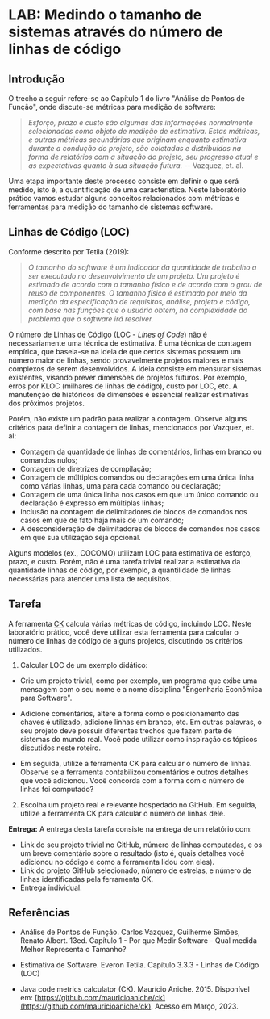 # LAB: Medindo o tamanho de sistemas através do número de linhas de código


## Introdução

O trecho a seguir refere-se ao Capítulo 1 do livro "Análise de Pontos de Função", onde discute-se métricas para medição de software:

> _Esforço, prazo e custo são algumas das informações normalmente selecionadas como objeto de medição de estimativa. Estas métricas, e outras métricas secundárias que originam enquanto estimativa durante a condução do projeto, são coletadas e distribuídas na forma de relatórios com a situação do projeto, seu progresso atual e as expectativas quanto à sua situação futura._ -- Vazquez, et. al.

Uma etapa importante deste processo consiste em definir o que será medido, isto é, a quantificação de uma característica. Neste laboratório prático vamos estudar alguns conceitos relacionados com métricas e ferramentas para medição do tamanho de sistemas software.

## Linhas de Código (LOC)

Conforme descrito por Tetila (2019):

> _O tamanho do software é um indicador da quantidade de trabalho a ser executado no desenvolvimento de um projeto. Um projeto é estimado de acordo com o tamanho físico e de acordo com o grau de reuso de componentes. O tamanho físico é estimado por meio da medição da especificação de requisitos, análise, projeto e código, com base nas funções que o usuário obtém, na complexidade do problema que o software irá resolver._ 

O número de Linhas de Código (LOC - _Lines of Code_) não é necessariamente uma técnica de estimativa. É uma técnica de contagem empírica, que baseia-se na ideia de que certos sistemas possuem um número maior de linhas, sendo provavelmente projetos maiores e mais complexos de serem desenvolvidos. A ideia consiste em mensurar sistemas existentes, visando prever dimensões de projetos futuros. Por exemplo, erros por KLOC (milhares de linhas de código), custo por LOC, etc. A manutenção de históricos de dimensões é essencial realizar estimativas dos próximos projetos.

Porém, não existe um padrão para realizar a contagem. Observe alguns critérios para definir a contagem de linhas, mencionados por Vazquez, et. al:

* Contagem da quantidade de linhas de comentários, linhas em branco ou comandos nulos;
* Contagem de diretrizes de compilação;
* Contagem de múltiplos comandos ou declarações em uma única linha como várias linhas, uma para cada comando ou declaração;
* Contagem de uma única linha nos casos em que um único comando ou declaração é expresso em múltiplas linhas;
* Inclusão na contagem de delimitadores de blocos de comandos nos casos em que de fato haja mais de um comando;
* A desconsideração de delimitadores de blocos de comandos nos casos em que sua utilização seja opcional.

Alguns modelos (ex., COCOMO) utilizam LOC para estimativa de esforço, prazo, e custo. Porém, não é uma tarefa trivial realizar a estimativa da quantidade linhas de código, por exemplo, a quantilidade de linhas necessárias para atender uma lista de requisitos.

## Tarefa

A ferramenta [CK](https://github.com/mauricioaniche/ck) calcula várias métricas de código, incluindo LOC. Neste laboratório prático, você deve utilizar esta ferramenta para calcular o número de linhas de código de alguns projetos, discutindo os critérios utilizados.

1. Calcular LOC de um exemplo didático:

* Crie um projeto trivial, como por exemplo, um programa que exibe uma mensagem com o seu nome e a nome disciplina "Engenharia Econômica para Software". 

* Adicione comentários, altere a forma como o posicionamento das chaves é utilizado, adicione linhas em branco, etc. Em outras palavras, o seu projeto deve possuir diferentes trechos que fazem parte de sistemas do mundo real. Você pode utilizar como inspiração os tópicos discutidos neste roteiro. 

* Em seguida, utilize a ferramenta CK para calcular o número de linhas. Observe se a ferramenta contabilizou comentários e outros detalhes que você adicionou. Você concorda com a forma com o número de linhas foi computado?

2. Escolha um projeto real e relevante hospedado no GitHub. Em seguida, utilize a ferramenta CK para calcular o número de linhas dele.

**Entrega:** A entrega desta tarefa consiste na entrega de um relatório com:
- Link do seu projeto trivial no GitHub, número de linhas computadas, e os um breve comentário sobre o resultado (isto é, quais detalhes você adicionou no código e como a ferramenta lidou com eles).
- Link do projeto GitHub selecionado, número de estrelas, e número de linhas identificadas pela ferramenta CK.
- Entrega individual.

## Referências

* Análise de Pontos de Função. Carlos Vazquez, Guilherme Simões, Renato Albert. 13ed. Capítulo 1 - Por que Medir Software - Qual medida Melhor Representa o Tamanho?

* Estimativa de Software. Everon Tetila. Capítulo 3.3.3 - Linhas de Código (LOC)

* Java code metrics calculator (CK). Maurício Aniche. 2015. Disponível em: [https://github.com/mauricioaniche/ck](https://github.com/mauricioaniche/ck). Acesso em Março, 2023.






